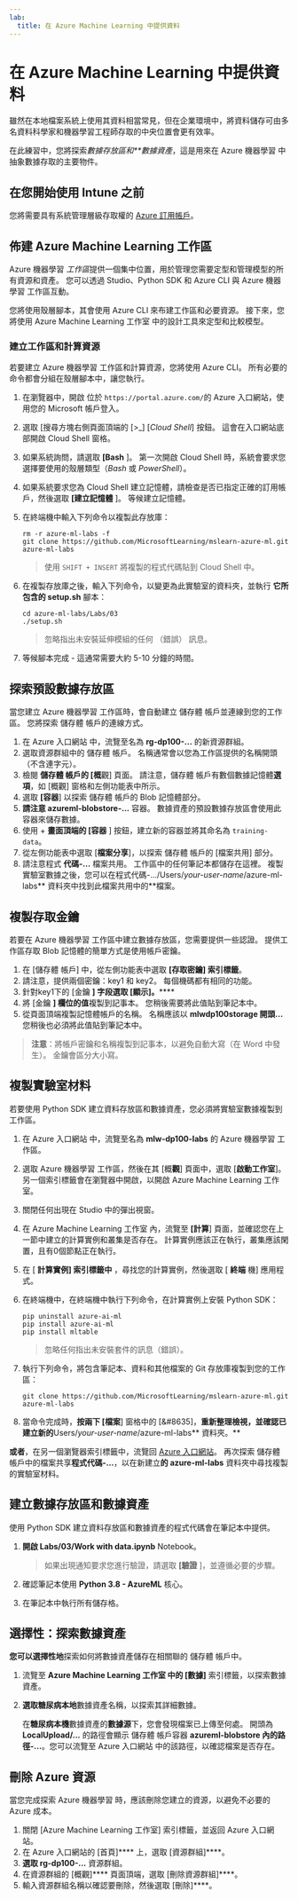 ```yaml
---
lab:
  title: 在 Azure Machine Learning 中提供資料
---
```


# 在 Azure Machine Learning 中提供資料

雖然在本地檔案系統上使用其資料相當常見，但在企業環境中，將資料儲存可由多名資料科學家和機器學習工程師存取的中央位置會更有效率。

在此練習中，您將探索*數據存放區和**數據資產*，這是用來在 Azure 機器學習 中抽象數據存取的主要物件。

## 在您開始使用 Intune 之前

您將需要具有系統管理層級存取權的 [Azure 訂用帳戶](https://azure.microsoft.com/free?azure-portal=true)。

## 佈建 Azure Machine Learning 工作區

Azure 機器學習 *工作區*提供一個集中位置，用於管理您需要定型和管理模型的所有資源和資產。 您可以透過 Studio、Python SDK 和 Azure CLI 與 Azure 機器學習 工作區互動。

您將使用殼層腳本，其會使用 Azure CLI 來布建工作區和必要資源。 接下來，您將使用 Azure Machine Learning 工作室 中的設計工具來定型和比較模型。

### 建立工作區和計算資源

若要建立 Azure 機器學習 工作區和計算資源，您將使用 Azure CLI。 所有必要的命令都會分組在殼層腳本中，讓您執行。

1. 在瀏覽器中，開啟 位於 `https://portal.azure.com/`的 Azure 入口網站，使用您的 Microsoft 帳戶登入。
1. 選取 \[搜尋方塊右側頁面頂端的 [>_] [*Cloud Shell*] 按鈕。 這會在入口網站底部開啟 Cloud Shell 窗格。
1. 如果系統詢問，請選取 **[Bash** ]。 第一次開啟 Cloud Shell 時，系統會要求您選擇要使用的殼層類型（*Bash* 或 *PowerShell*）。
1. 如果系統要求您為 Cloud Shell 建立記憶體，請檢查是否已指定正確的訂用帳戶，然後選取 **[建立記憶體** ]。 等候建立記憶體。
1. 在終端機中輸入下列命令以複製此存放庫：

    ```azurecli
    rm -r azure-ml-labs -f
    git clone https://github.com/MicrosoftLearning/mslearn-azure-ml.git azure-ml-labs
    ```

    > 使用 `SHIFT + INSERT` 將複製的程式代碼貼到 Cloud Shell 中。

1. 在複製存放庫之後，輸入下列命令，以變更為此實驗室的資料夾，並執行 **它所包含的 setup.sh** 腳本：

    ```azurecli
    cd azure-ml-labs/Labs/03
    ./setup.sh
    ```

    > 忽略指出未安裝延伸模組的任何 （錯誤） 訊息。

1. 等候腳本完成 - 這通常需要大約 5-10 分鐘的時間。

## 探索預設數據存放區

當您建立 Azure 機器學習 工作區時，會自動建立 儲存體 帳戶並連線到您的工作區。 您將探索 儲存體 帳戶的連線方式。

1. 在 Azure 入口網站 中，流覽至名為 **rg-dp100-...** 的新資源群組。
1. 選取資源群組中的 儲存體 帳戶。 名稱通常會以您為工作區提供的名稱開頭（不含連字元）。
1. 檢閱 **儲存體 帳戶的 [概**觀] 頁面。 請注意，儲存體 帳戶有數個數據記憶體**選項**，如 [概觀] 窗格和左側功能表中所示。
1. 選取 **[容器**] 以探索 儲存體 帳戶的 Blob 記憶體部分。
1. **請注意 azureml-blobstore-...** 容器。 數據資產的預設數據存放區會使用此容器來儲存數據。
1. 使用 &#43; **畫面頂端的 [容器** ] 按鈕，建立新的容器並將其命名為 `training-data`。
1. 從左側功能表中選取 [**檔案分享**]，以探索 儲存體 帳戶的 [檔案共用] 部分。
1. 請注意程式 **代碼-...** 檔案共用。 工作區中的任何筆記本都儲存在這裡。 複製實驗室數據之後，您可以在程式代碼-.../Users/*your-user-name*/azure-ml-labs** 資料夾中找到此檔案共用中的**檔案。

## 複製存取金鑰

若要在 Azure 機器學習 工作區中建立數據存放區，您需要提供一些認證。 提供工作區存取 Blob 記憶體的簡單方式是使用帳戶密鑰。

1. 在 [儲存體 帳戶] 中，從左側功能表中選取 **[存取密鑰] 索引標籤**。
1. 請注意，提供兩個密鑰：key1 和 key2。 每個機碼都有相同的功能。 
1. 針對key1下的 [金鑰 **] 字段選取 **[顯示**]。******
1. 將 [金鑰 **] 欄位的值**複製到記事本。 您稍後需要將此值貼到筆記本中。
1. 從頁面頂端複製記憶體帳戶的名稱。 名稱應該以 **mlwdp100storage 開頭...** 您稍後也必須將此值貼到筆記本中。

> **注意**：將帳戶密鑰和名稱複製到記事本，以避免自動大寫（在 Word 中發生）。 金鑰會區分大小寫。

## 複製實驗室材料

若要使用 Python SDK 建立資料存放區和數據資產，您必須將實驗室數據複製到工作區。

1. 在 Azure 入口網站 中，流覽至名為 **mlw-dp100-labs** 的 Azure 機器學習 工作區。
1. 選取 Azure 機器學習 工作區，然後在其 [概**觀**] 頁面中，選取 [**啟動工作室**]。 另一個索引標籤會在瀏覽器中開啟，以開啟 Azure Machine Learning 工作室。
1. 關閉任何出現在 Studio 中的彈出視窗。
1. 在 Azure Machine Learning 工作室 內，流覽至 **[計算**] 頁面，並確認您在上一節中建立的計算實例和叢集是否存在。 計算實例應該正在執行，叢集應該閑置，且有0個節點正在執行。
1. 在 [ **計算實例] 索引標籤中** ，尋找您的計算實例，然後選取 [ **終端** 機] 應用程式。
1. 在終端機中，在終端機中執行下列命令，在計算實例上安裝 Python SDK：

    ```azurecli
    pip uninstall azure-ai-ml
    pip install azure-ai-ml
    pip install mltable
    ```

    > 忽略任何指出未安裝套件的訊息（錯誤）。

1. 執行下列命令，將包含筆記本、資料和其他檔案的 Git 存放庫複製到您的工作區：

    ```azurecli
    git clone https://github.com/MicrosoftLearning/mslearn-azure-ml.git azure-ml-labs
    ```

1. 當命令完成時，**按兩下 [檔案**] 窗格中的 [&#8635]，**重新整理檢視，並確認已建立新的**Users/*your-user-name*/azure-ml-labs** 資料夾。**

**或者**，在另一個瀏覽器索引標籤中，流覽回 [Azure 入口網站](https://portal.azure.com?azure-portal=true)。 再次探索 儲存體 帳戶中的檔案共享**程式代碼-...**，以在新建立**的 azure-ml-labs** 資料夾中尋找複製的實驗室材料。

## 建立數據存放區和數據資產

使用 Python SDK 建立資料存放區和數據資產的程式代碼會在筆記本中提供。

1. **開啟 Labs/03/Work with data.ipynb** Notebook。

    > 如果出現通知要求您進行驗證，請選取 **[驗證** ]，並遵循必要的步驟。

1. 確認筆記本使用 **Python 3.8 - AzureML** 核心。
1. 在筆記本中執行所有儲存格。

## 選擇性：探索數據資產

**您可以選擇性地**探索如何將數據資產儲存在相關聯的 儲存體 帳戶中。

1. 流覽至 **Azure Machine Learning 工作室 中的 [數據]** 索引標籤，以探索數據資產。
1. **選取糖尿病本地**數據資產名稱，以探索其詳細數據。 

    在**糖尿病本機**數據資產的**數據源**下，您會發現檔案已上傳至何處。 開頭為**LocalUpload/...** 的路徑會顯示 儲存體 帳戶容器 **azureml-blobstore 內的路徑-...**。您可以流覽至 Azure 入口網站 中的該路徑，以確認檔案是否存在。

## 刪除 Azure 資源

當您完成探索 Azure 機器學習 時，應該刪除您建立的資源，以避免不必要的 Azure 成本。

1. 關閉 [Azure Machine Learning 工作室] 索引標籤，並返回 Azure 入口網站。
1. 在 Azure 入口網站的 [首頁]**** 上，選取 [資源群組]****。
1. **選取 rg-dp100-...** 資源群組。
1. 在資源群組的 [概觀]**** 頁面頂端，選取 [刪除資源群組]****。
1. 輸入資源群組名稱以確認要刪除，然後選取 [刪除]****。
